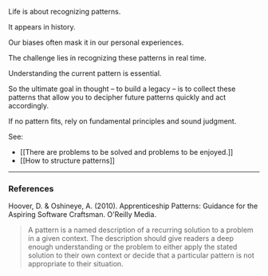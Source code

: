 Life is about recognizing patterns.

It appears in history.

Our biases often mask it in our personal experiences.

The challenge lies in recognizing these patterns in real time.

Understanding the current pattern is essential.

So the ultimate goal in thought – to build a legacy – is to collect these patterns that allow you to decipher future patterns quickly and act accordingly.

If no pattern fits, rely on fundamental principles and sound judgment.

See: 

- [[There are problems to be solved and problems to be enjoyed.]]
- [[How to structure patterns]]



---

### References

Hoover, D. & Oshineye, A. (2010). Apprenticeship Patterns: Guidance for the Aspiring Software Craftsman. O'Reilly Media.

> A pattern is a named description of a recurring solution to a problem in a given context. The description should give readers a deep enough understanding or the problem to either apply the stated solution to their own context or decide that a particular pattern is not appropriate to their situation. 